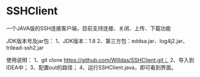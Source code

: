 # SSHClient
一个JAVA版的SSH连接客户端，目前支持连接、关闭、上传、下载功能

JDK版本号及jar包：
1、JDK版本：1.8
2、第三方包：eddsa.jar、log4j2.jar、trilead-ssh2.jar

使用说明：
1、git clone https://github.com/Willdas/SSHClient.git；
2、导入到IDEA中；
3、配置out的路径；
4、运行SSHClient.java，即可看到界面。


